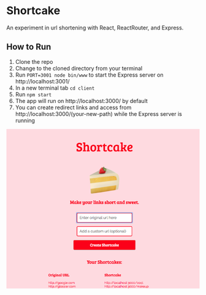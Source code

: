 # Shortcake

An experiment in url shortening with React, ReactRouter, and Express.

## How to Run

1. Clone the repo
2. Change to the cloned directory from your terminal
3. Run ```PORT=3001 node bin/www``` to start the Express server on http://localhost:3001/
4. In a new terminal tab ```cd client```
4. Run ```npm start```
5. The app will run on http://localhost:3000/ by default
6. You can create redirect links and access from http://localhost:3000/(your-new-path) while the Express server is running

![Screenshot](screenshot.png)
